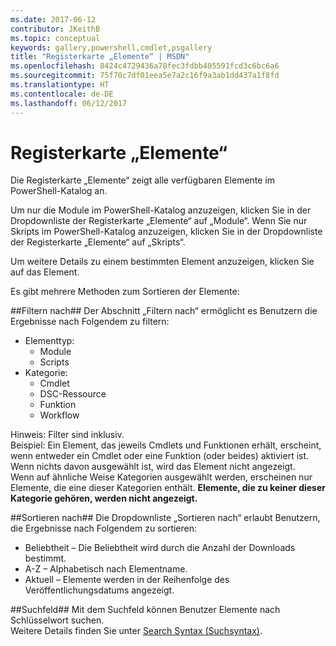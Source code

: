 ```yaml
---
ms.date: 2017-06-12
contributor: JKeithB
ms.topic: conceptual
keywords: gallery,powershell,cmdlet,psgallery
title: "Registerkarte „Elemente“ | MSDN"
ms.openlocfilehash: 8424c4729436a78fec3fdbb405591fcd3c6bc6a6
ms.sourcegitcommit: 75f70c7df01eea5e7a2c16f9a3ab1dd437a1f8fd
ms.translationtype: HT
ms.contentlocale: de-DE
ms.lasthandoff: 06/12/2017
---
```

<a id="items-tab" class="xliff"></a>
Registerkarte „Elemente“
==========

Die Registerkarte „Elemente“ zeigt alle verfügbaren Elemente im PowerShell-Katalog an.

Um nur die Module im PowerShell-Katalog anzuzeigen, klicken Sie in der Dropdownliste der Registerkarte „Elemente“ auf „Module“.  Wenn Sie nur Skripts im PowerShell-Katalog anzuzeigen, klicken Sie in der Dropdownliste der Registerkarte „Elemente“ auf „Skripts“.  

Um weitere Details zu einem bestimmten Element anzuzeigen, klicken Sie auf das Element.

Es gibt mehrere Methoden zum Sortieren der Elemente:

<a id="filter-by" class="xliff"></a>
##Filtern nach##
Der Abschnitt „Filtern nach“ ermöglicht es Benutzern die Ergebnisse nach Folgendem zu filtern:
* Elementtyp:
    * Module
    * Scripts
* Kategorie:
    * Cmdlet
    * DSC-Ressource
    * Funktion
    * Workflow

Hinweis: Filter sind inklusiv.  
Beispiel: Ein Element, das jeweils Cmdlets und Funktionen erhält, erscheint, wenn entweder ein Cmdlet oder eine Funktion (oder beides) aktiviert ist.  Wenn nichts davon ausgewählt ist, wird das Element nicht angezeigt.  
Wenn auf ähnliche Weise Kategorien ausgewählt werden, erscheinen nur Elemente, die eine dieser Kategorien enthält. **Elemente, die zu keiner dieser Kategorie gehören, werden nicht angezeigt.**

<a id="sort-by" class="xliff"></a>
##Sortieren nach## 
Die Dropdownliste „Sortieren nach“ erlaubt Benutzern, die Ergebnisse nach Folgendem zu sortieren:
* Beliebtheit – Die Beliebtheit wird durch die Anzahl der Downloads bestimmt.
* A-Z – Alphabetisch nach Elementname.
* Aktuell – Elemente werden in der Reihenfolge des Veröffentlichungsdatums angezeigt.


<a id="search-box" class="xliff"></a>
##Suchfeld##
Mit dem Suchfeld können Benutzer Elemente nach Schlüsselwort suchen.  
Weitere Details finden Sie unter [Search Syntax (Suchsyntax)](./psgallery_search_syntax.md).

